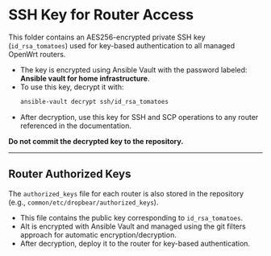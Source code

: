 # SSH Key for Router Access

This folder contains an AES256-encrypted private SSH key (`id_rsa_tomatoes`) used for key-based authentication to all managed OpenWrt routers.

- The key is encrypted using Ansible Vault with the password labeled: **Ansible vault for home infrastructure**.
- To use this key, decrypt it with:
  ```sh
  ansible-vault decrypt ssh/id_rsa_tomatoes
  ```
- After decryption, use this key for SSH and SCP operations to any router referenced in the documentation.

**Do not commit the decrypted key to the repository.**

---

## Router Authorized Keys

The `authorized_keys` file for each router is also stored in the repository (e.g., `common/etc/dropbear/authorized_keys`).
- This file contains the public key corresponding to `id_rsa_tomatoes`.
- AIt is encrypted with Ansible Vault and managed using the git filters approach for automatic encryption/decryption.
- After decryption, deploy it to the router for key-based authentication.

